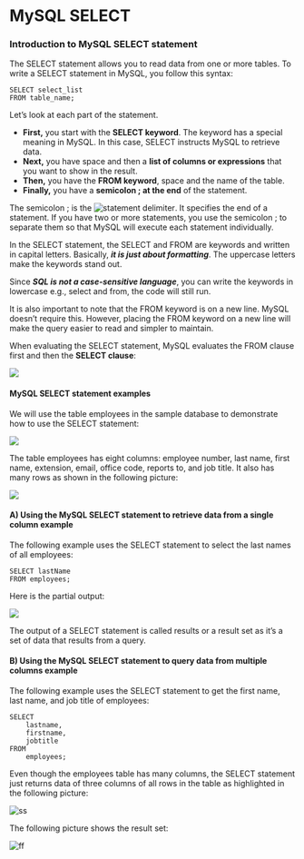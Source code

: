 # MySQL SELECT

### Introduction to MySQL SELECT statement
The SELECT statement allows you to read data from one or more tables. To write a SELECT statement in MySQL, you follow this syntax:
```
SELECT select_list
FROM table_name;
```
Let’s look at each part of the statement.

- **First,** you start with the **SELECT keyword**. The keyword has a special meaning in MySQL. In this case, SELECT instructs MySQL to retrieve data.
- **Next,** you have space and then a **list of columns or expressions** that you want to show in the result.
- **Then,** you have the **FROM keyword**, space and the name of the table.
- **Finally,** you have a **semicolon ; at the end** of the statement.

The semicolon ; is the ![statement delimiter](). It specifies the end of a statement. If you have two or more statements, you use the semicolon ; to separate them so that MySQL will execute each statement individually.

In the SELECT statement, the SELECT and FROM are keywords and written in capital letters. Basically, ___it is just about formatting___. The uppercase letters make the keywords stand out.

Since ***SQL is not a case-sensitive language***, you can write the keywords in lowercase e.g., select and from, the code will still run.

It is also important to note that the FROM keyword is on a new line. MySQL doesn’t require this. However, placing the FROM keyword on a new line will make the query easier to read and simpler to maintain.

When evaluating the SELECT statement, MySQL evaluates the FROM clause first and then the **SELECT clause**:

![](https://user-images.githubusercontent.com/25608527/97294695-5833e100-1874-11eb-9653-5b3073f0b6d0.png)

#### MySQL SELECT statement examples

We will use the table employees in the sample database to demonstrate how to use the SELECT statement:

![](https://user-images.githubusercontent.com/25608527/97294689-5702b400-1874-11eb-84d2-ea913e8a0a58.png)

The table employees has eight columns: employee number, last name, first name, extension, email, office code, reports to, and job title. It also has many rows as shown in the following picture:

![](https://user-images.githubusercontent.com/25608527/97294870-903b2400-1874-11eb-8922-27e899b41c84.png)

#### A) Using the MySQL SELECT statement to retrieve data from a single column example
The following example uses the SELECT statement to select the last names of all employees:
```
SELECT lastName
FROM employees;
```
Here is the partial output:

![](https://user-images.githubusercontent.com/25608527/97295016-cb3d5780-1874-11eb-8798-e1e444e07083.png)

The output of a SELECT statement is called results or a result set as it’s a set of data that results from a query.

#### B) Using the MySQL SELECT statement to query data from multiple columns example
The following example uses the SELECT statement to get the first name, last name, and job title of employees:
```
SELECT 
    lastname, 
    firstname, 
    jobtitle
FROM
    employees;
```    
Even though the employees table has many columns, the SELECT statement just returns data of three columns of all rows in the table as highlighted in the following picture:
    
![ss](https://user-images.githubusercontent.com/25608527/97295169-f4f67e80-1874-11eb-8e97-939a1bda4486.png)
    
The following picture shows the result set:

![ff](https://user-images.githubusercontent.com/25608527/97295144-ef009d80-1874-11eb-870c-ac6838ba6e8b.png)
